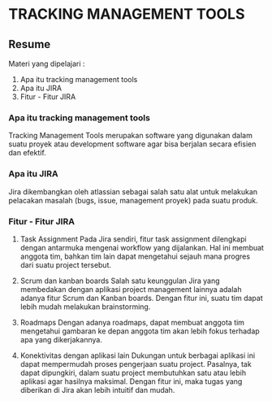 # TRACKING MANAGEMENT TOOLS

## Resume
Materi yang dipelajari :
1. Apa itu tracking management tools
2. Apa itu JIRA
3. Fitur - Fitur JIRA

### Apa itu tracking management tools
Tracking Management Tools merupakan software yang digunakan dalam suatu proyek atau development software agar bisa berjalan secara efisien dan efektif. 

### Apa itu JIRA
Jira dikembangkan oleh atlassian sebagai salah satu alat untuk melakukan pelacakan masalah (bugs, issue, management proyek) pada suatu produk.

### Fitur - Fitur JIRA
1. Task Assignment
Pada Jira sendiri, fitur task assignment dilengkapi dengan antarmuka mengenai workflow yang dijalankan. Hal ini membuat anggota tim, bahkan tim lain dapat mengetahui sejauh mana progres dari suatu project tersebut. 

2. Scrum dan kanban boards 
Salah satu keunggulan Jira yang membedakan dengan aplikasi project management lainnya adalah adanya fitur Scrum dan Kanban boards. Dengan fitur ini, suatu tim dapat lebih mudah melakukan brainstorming.  

3. Roadmaps
Dengan adanya roadmaps, dapat membuat anggota tim mengetahui gambaran ke depan anggota tim akan lebih fokus terhadap apa yang dikerjakannya. 

4. Konektivitas dengan aplikasi lain
Dukungan untuk berbagai aplikasi ini dapat mempermudah proses pengerjaan suatu project. Pasalnya, tak dapat dipungkiri, dalam suatu project membutuhkan satu atau lebih aplikasi agar hasilnya maksimal. Dengan fitur ini, maka tugas yang diberikan di Jira akan lebih intuitif dan mudah.
